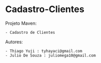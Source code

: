 # Cadastro-Clientes

Projeto Maven:

    - Cadastro de Clientes
    
Autores:

    - Thiago Yuji : tyhayaci@gmail.com
    - Julio De Souza : juliomega10@gmail.com